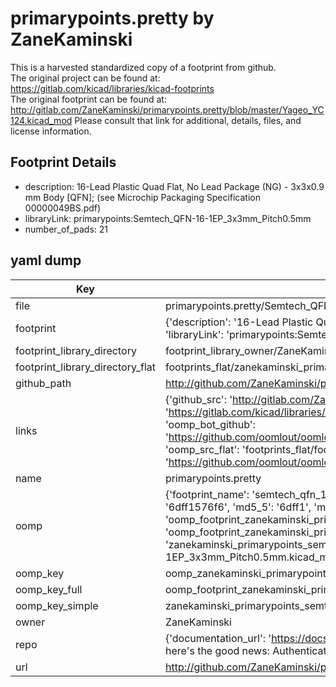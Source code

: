 # primarypoints.pretty by ZaneKaminski  
This is a harvested standardized copy of a footprint from github.  
The original project can be found at:  
https://gitlab.com/kicad/libraries/kicad-footprints  
The original footprint can be found at:
http://gitlab.com/ZaneKaminski/primarypoints.pretty/blob/master/Yageo_YC124.kicad_mod
Please consult that link for additional, details, files, and license information.  
## Footprint Details
* description: 16-Lead Plastic Quad Flat, No Lead Package (NG) - 3x3x0.9 mm Body [QFN]; (see Microchip Packaging Specification 00000049BS.pdf)  
* libraryLink: primarypoints:Semtech_QFN-16-1EP_3x3mm_Pitch0.5mm  
* number_of_pads: 21  
## yaml dump  
| Key | Value |  
| --- | --- |  
| file | primarypoints.pretty/Semtech_QFN-16-1EP_3x3mm_Pitch0.5mm.kicad_mod |  
| footprint | {'description': '16-Lead Plastic Quad Flat, No Lead Package (NG) - 3x3x0.9 mm Body [QFN]; (see Microchip Packaging Specification 00000049BS.pdf)', 'libraryLink': 'primarypoints:Semtech_QFN-16-1EP_3x3mm_Pitch0.5mm', 'number_of_pads': 21} |  
| footprint_library_directory | footprint_library_owner/ZaneKaminski_primarypoints.pretty |  
| footprint_library_directory_flat | footprints_flat/zanekaminski_primarypoints_semtech_qfn_16_1ep_3x3mm_pitch0_5mm/working |  
| github_path | http://github.com/ZaneKaminski/primarypoints.pretty/blob/master/Semtech_QFN-16-1EP_3x3mm_Pitch0.5mm.kicad_mod |  
| links | {'github_src': 'http://gitlab.com/ZaneKaminski/primarypoints.pretty/blob/master/Yageo_YC124.kicad_mod', 'github_src_repo': 'https://gitlab.com/kicad/libraries/kicad-footprints', 'oomp_bot': 'footprints/zanekaminski_primarypoints_semtech_qfn_16_1ep_3x3mm_pitch0_5mm/working', 'oomp_bot_github': 'https://github.com/oomlout/oomlout_oomp_footprint_bot/tree/main/footprints/zanekaminski_primarypoints_semtech_qfn_16_1ep_3x3mm_pitch0_5mm/working', 'oomp_src_flat': 'footprints_flat/footprints_flat/zanekaminski_primarypoints_semtech_qfn_16_1ep_3x3mm_pitch0_5mm/working', 'oomp_src_flat_github': 'https://github.com/oomlout/oomlout_oomp_footprint_src/tree/main/footprints_flat/zanekaminski_primarypoints_semtech_qfn_16_1ep_3x3mm_pitch0_5mm/working'} |  
| name | primarypoints.pretty |  
| oomp | {'footprint_name': 'semtech_qfn_16_1ep_3x3mm_pitch0_5mm', 'library_name': 'primarypoints', 'md5': '6dff1576f6a54d061c0de29b90562d7f', 'md5_10': '6dff1576f6', 'md5_5': '6dff1', 'md5_6': '6dff15', 'oomp_key': 'oomp_zanekaminski_primarypoints_semtech_qfn_16_1ep_3x3mm_pitch0_5mm', 'oomp_key_extra': 'oomp_footprint_zanekaminski_primarypoints_semtech_qfn_16_1ep_3x3mm_pitch0_5mm', 'oomp_key_full': 'oomp_footprint_zanekaminski_primarypoints_semtech_qfn_16_1ep_3x3mm_pitch0_5mm_6dff15', 'oomp_key_simple': 'zanekaminski_primarypoints_semtech_qfn_16_1ep_3x3mm_pitch0_5mm', 'original_filename': 'primarypoints.pretty/Semtech_QFN-16-1EP_3x3mm_Pitch0.5mm.kicad_mod', 'owner_name': 'zanekaminski'} |  
| oomp_key | oomp_zanekaminski_primarypoints_semtech_qfn_16_1ep_3x3mm_pitch0_5mm |  
| oomp_key_full | oomp_footprint_zanekaminski_primarypoints_semtech_qfn_16_1ep_3x3mm_pitch0_5mm |  
| oomp_key_simple | zanekaminski_primarypoints_semtech_qfn_16_1ep_3x3mm_pitch0_5mm |  
| owner | ZaneKaminski |  
| repo | {'documentation_url': 'https://docs.github.com/rest/overview/resources-in-the-rest-api#rate-limiting', 'message': "API rate limit exceeded for 84.66.173.59. (But here's the good news: Authenticated requests get a higher rate limit. Check out the documentation for more details.)"} |  
| url | http://github.com/ZaneKaminski/primarypoints.pretty |  

